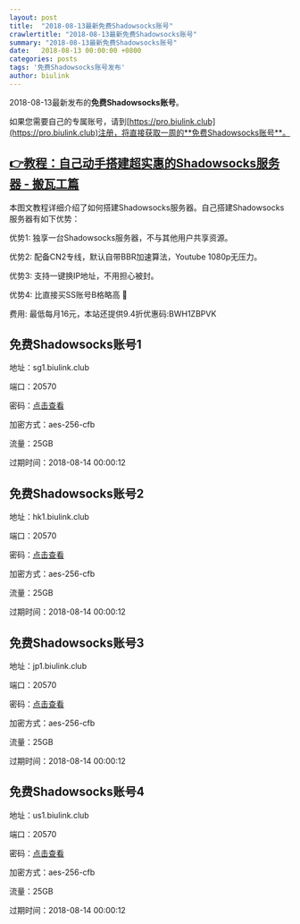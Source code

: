 ```yaml
---
layout: post
title:  "2018-08-13最新免费Shadowsocks账号"
crawlertitle: "2018-08-13最新免费Shadowsocks账号"
summary: "2018-08-13最新免费Shadowsocks账号"
date:   2018-08-13 00:00:00 +0800
categories: posts
tags: '免费Shadowsocks账号发布'
author: biulink
---
```


2018-08-13最新发布的**免费Shadowsocks账号**。

如果您需要自己的专属账号，请到[https://pro.biulink.club](https://pro.biulink.club)注册，将直接获取一周的**免费Shadowsocks账号**。

## [👉教程：自己动手搭建超实惠的Shadowsocks服务器 - 搬瓦工篇](https://github.com/Biulink/ShadowsocksTutorials/blob/master/%E6%95%99%E6%82%A8%E8%87%AA%E5%B7%B1%E5%8A%A8%E6%89%8B%E6%90%AD%E5%BB%BA%E8%B6%85%E5%AE%9E%E6%83%A0%E7%9A%84Shadowsocks%E6%9C%8D%E5%8A%A1%E5%99%A8%20-%20%E6%90%AC%E7%93%A6%E5%B7%A5%E7%AF%87.md)
  
  本图文教程详细介绍了如何搭建Shadowsocks服务器。自己搭建Shadowsocks服务器有如下优势：

  优势1: 独享一台Shadowsocks服务器，不与其他用户共享资源。

  优势2: 配备CN2专线，默认自带BBR加速算法，Youtube 1080p无压力。

  优势3: 支持一键换IP地址，不用担心被封。

  优势4: 比直接买SS账号B格略高 🙂

  费用: 最低每月16元，本站还提供9.4折优惠码:BWH1ZBPVK  
## 免费Shadowsocks账号1

地址：sg1.biulink.club

端口：20570

密码：[点击查看](https://github.com/Biulink/ShadowsocksTutorials/blob/master/publish/2018-08-13%E6%9C%80%E6%96%B0%E5%85%8D%E8%B4%B9Shadowsocks%E8%B4%A6%E5%8F%B7.md)

加密方式：aes-256-cfb

流量：25GB

过期时间：2018-08-14 00:00:12

## 免费Shadowsocks账号2

地址：hk1.biulink.club

端口：20570

密码：[点击查看](https://github.com/Biulink/ShadowsocksTutorials/blob/master/publish/2018-08-13%E6%9C%80%E6%96%B0%E5%85%8D%E8%B4%B9Shadowsocks%E8%B4%A6%E5%8F%B7.md)

加密方式：aes-256-cfb

流量：25GB

过期时间：2018-08-14 00:00:12

## 免费Shadowsocks账号3

地址：jp1.biulink.club

端口：20570

密码：[点击查看](https://github.com/Biulink/ShadowsocksTutorials/blob/master/publish/2018-08-13%E6%9C%80%E6%96%B0%E5%85%8D%E8%B4%B9Shadowsocks%E8%B4%A6%E5%8F%B7.md)

加密方式：aes-256-cfb

流量：25GB

过期时间：2018-08-14 00:00:12

## 免费Shadowsocks账号4

地址：us1.biulink.club

端口：20570

密码：[点击查看](https://github.com/Biulink/ShadowsocksTutorials/blob/master/publish/2018-08-13%E6%9C%80%E6%96%B0%E5%85%8D%E8%B4%B9Shadowsocks%E8%B4%A6%E5%8F%B7.md)

加密方式：aes-256-cfb

流量：25GB

过期时间：2018-08-14 00:00:12

